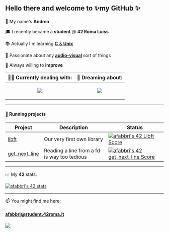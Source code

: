 ## Hello there and welcome to ✨my GitHub ✨</strong></p>

🔭 My name's **Andrea** 

🎓 I recently became a **student** @ **42 Roma Luiss**

📚 Actually I'm learning [**C** & **Unix**](#-running-projects)

🧶 Passionate about any [**audio-visual**](https://github.com/xosiety/useful_resources) sort of things

🌱 Always willing to **improve**

|                                              🤹🏽  Currently dealing with:                                               |                                                           💭   Dreaming about:                                                            |
|:------------------------------------------------------------------------------------------------------------------------:|:-----------------------------------------------------------------------------------------------------------------------------------------:|
| <p><a href="https://github.com/xosiety?tab=repositories"> <img src="https://skillicons.dev/icons?i=c,vim,git" /></a></p> | <p><a href="https://github.com/xosiety?tab=repositories"> <img src="https://skillicons.dev/icons?i=blender,raspberrypi,linux" /> </a></p> |

_________

#### 🎒 Running **projects**



| Project                                                   | Description                                 | Status                                                                                                                                                  |
|-----------------------------------------------------------|---------------------------------------------|---------------------------------------------------------------------------------------------------------------------------------------------------------|
| [libft](https://github.com/xosiety/libft)                 | Our very first own library                  |  [![afabbri's 42 Libft Score](https://badge42.vercel.app/api/v2/cldhnh07v00880gl40bx970ai/project/2956014)](https://github.com/JaeSeoKim/badge42)                                                                                                                                                      |
| [ get_next_line](https://github.com/xosiety/get_next_line) | Reading a line from a fd is way too tedious | [![afabbri's 42 get_next_line Score](https://badge42.vercel.app/api/v2/cldhnh07v00880gl40bx970ai/project/2989343)](https://github.com/JaeSeoKim/badge42)|


_________

📈 My **42** stats:

<a href="https://profile.intra.42.fr/users/afabbri"><img src="https://badge42.vercel.app/api/v2/cldhnh07v00880gl40bx970ai/stats?cursusId=21&amp;coalitionId=124" alt="afabbri's 42 stats" /> </a>

_________

📫   You might find me here:

#### <a href="mailto:afabbri@student.42roma.it ">afabbri@student.42roma.it </a>

![](https://hit.yhype.me/github/profile?user_id=48227952)

